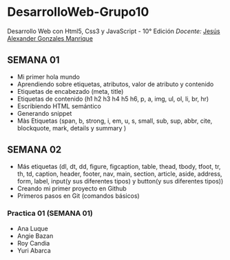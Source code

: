 # DesarrolloWeb-Grupo10

Desarrollo Web con Html5, Css3 y JavaScript - 10° Edición
*Docente:* [Jesús Alexander Gonzales Manrique](https://www.linkedin.com/in/gmanriqe/)

## SEMANA 01

- Mi primer hola mundo
- Aprendiendo sobre etiquetas, atributos, valor de atributo y contenido
- Etiquetas de encabezado (meta, title)
- Etiquetas de contenido (h1 h2 h3 h4 h5 h6, p, a, img, ul, ol, li, br, hr)
- Escribiendo HTML semántico
- Generando snippet
- Màs Etiquetas (span, b, strong, i, em, u, s, small, sub, sup, abbr, cite, blockquote, mark, details y summary )

## SEMANA 02

- Más etiquetas (dl, dt, dd, figure, figcaption, table, thead, tbody, tfoot, tr, th, td, caption, header, footer, nav, main, section, article, aside, address, form, label, input(y sus diferentes tipos) y button(y sus diferentes tipos))
- Creando mi primer proyecto en Github
- Primeros pasos en Git (comandos básicos)

### Practica 01 (SEMANA 01)

- Ana Luque
- Angie Bazan
- Roy Candia
- Yuri Abarca
